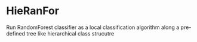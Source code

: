 # HieRanFor
Run RandomForest classifier as a local classification algorithm along a pre-defined tree like hierarchical class strucutre
